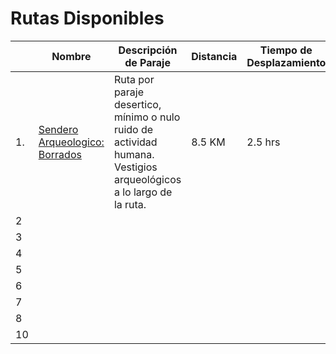 # Rutas Disponibles

| | Nombre | Descripción de Paraje | Distancia | Tiempo de Desplazamiento |
| -- | --| -- | -- | -- |
|1.| [Sendero Arqueologico: Borrados]({{site.baseurl}}/02Rutas/01PuertoIndio-Iniciacion) | Ruta por paraje desertico, mínimo o nulo ruido de actividad humana. Vestigios arqueológicos a lo largo de la ruta. | 8.5 KM | 2.5 hrs |
| 2 |  |  |  |  |
| 3 |  |  |  |  |
| 4 |  |  |  |  |
| 5 |  |  |  |  |
| 6 |  |  |  |  |
| 7 |  |  |  |  |
| 8 |  |  |  |  |
| 10 |  |  |  |  |